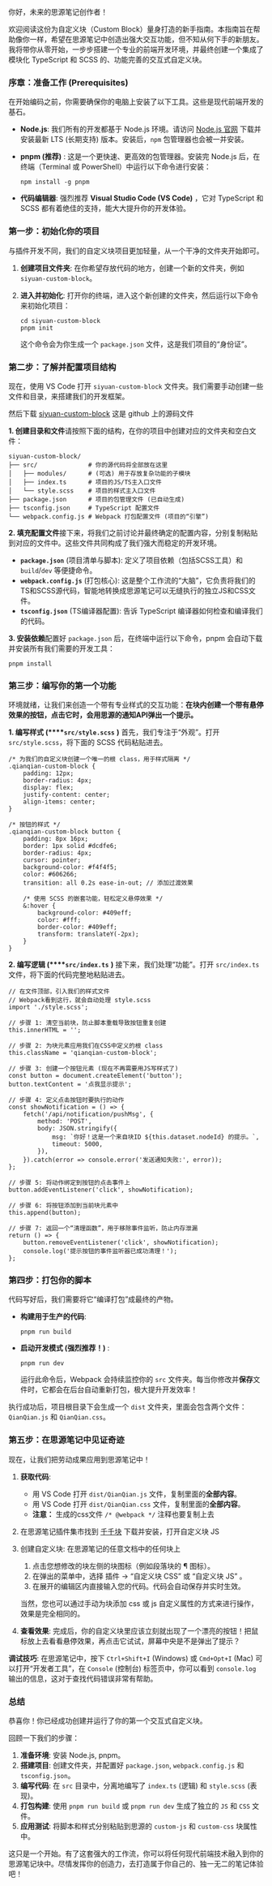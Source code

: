 你好，未来的思源笔记创作者！

欢迎阅读这份为自定义块（Custom Block）量身打造的新手指南。本指南旨在帮助像你一样，希望在思源笔记中创造出强大交互功能，但不知从何下手的新朋友。我将带你从零开始，一步步搭建一个专业的前端开发环境，并最终创建一个集成了模块化 TypeScript 和 SCSS 的、功能完善的交互式自定义块。

### 序章：准备工作 (Prerequisites)

在开始编码之前，你需要确保你的电脑上安装了以下工具。这些是现代前端开发的基石。

- **Node.js**: 我们所有的开发都基于 Node.js 环境。请访问 [Node.js 官网](https://nodejs.org/ "null") 下载并安装最新 LTS (长期支持) 版本。安装后，`npm` 包管理器也会被一并安装。
- **pnpm (推荐)** : 这是一个更快速、更高效的包管理器。安装完 Node.js 后，在终端（Terminal 或 PowerShell）中运行以下命令进行安装：

  ```
  npm install -g pnpm

  ```
- **代码编辑器**: 强烈推荐 **Visual Studio Code (VS Code)** ，它对 TypeScript 和 SCSS 都有着绝佳的支持，能大大提升你的开发体验。

### 第一步：初始化你的项目

与插件开发不同，我们的自定义块项目更加轻量，从一个干净的文件夹开始即可。

1. **创建项目文件夹**: 在你希望存放代码的地方，创建一个新的文件夹，例如 `siyuan-custom-block`。
2. **进入并初始化**: 打开你的终端，进入这个新创建的文件夹，然后运行以下命令来初始化项目：

    ```
    cd siyuan-custom-block
    pnpm init

    ```

    这个命令会为你生成一个 `package.json` 文件，这是我们项目的“身份证”。

### 第二步：了解并配置项目结构

现在，使用 VS Code 打开 `siyuan-custom-block` 文件夹。我们需要手动创建一些文件和目录，来搭建我们的开发框架。

然后下载 [siyuan-custom-block](https://github.com/lovexmm521/siyuan-custom-blockgoto=https%3A%2F%2Fgithub.com%2Flovexmm521%2Fsiyuan-custom-block) 这是 github 上的源码文件

**1. 创建目录和文件**请按照下面的结构，在你的项目中创建对应的文件夹和空白文件：

```
siyuan-custom-block/
├── src/              # 你的源代码将全部放在这里
│   ├── modules/      # (可选) 用于存放复杂功能的子模块
│   ├── index.ts      # 项目的JS/TS主入口文件
│   └── style.scss    # 项目的样式主入口文件
├── package.json      # 项目的包管理文件 (已自动生成)
├── tsconfig.json     # TypeScript 配置文件
└── webpack.config.js # Webpack 打包配置文件 (项目的“引擎”)

```

**2. 填充配置文件**接下来，将我们之前讨论并最终确定的配置内容，分别复制粘贴到对应的文件中。这些文件共同构成了我们强大而稳定的开发环境。

- **`package.json`** (项目清单与脚本): 定义了项目依赖（包括SCSS工具）和 `build`/`dev` 等便捷命令。
- **`webpack.config.js`** (打包核心): 这是整个工作流的“大脑”，它负责将我们的TS和SCSS源代码，智能地转换成思源笔记可以无缝执行的独立JS和CSS文件。
- **`tsconfig.json`** (TS编译器配置): 告诉 TypeScript 编译器如何检查和编译我们的代码。

**3. 安装依赖**配置好 `package.json` 后，在终端中运行以下命令，pnpm 会自动下载并安装所有我们需要的开发工具：

```
pnpm install

```

### 第三步：编写你的第一个功能

环境就绪，让我们来创造一个带有专业样式的交互功能：**在块内创建一个带有悬停效果的按钮，点击它时，会用思源的通知API弹出一个提示。**

**1. 编写样式 (****`src/style.scss`** **)** 首先，我们专注于“外观”。打开 `src/style.scss`，将下面的 SCSS 代码粘贴进去。

```
/* 为我们的自定义块创建一个唯一的根 class，用于样式隔离 */
.qianqian-custom-block {
    padding: 12px;
    border-radius: 4px;
    display: flex;
    justify-content: center;
    align-items: center;
}

/* 按钮的样式 */
.qianqian-custom-block button {
    padding: 8px 16px;
    border: 1px solid #dcdfe6;
    border-radius: 4px;
    cursor: pointer;
    background-color: #f4f4f5;
    color: #606266;
    transition: all 0.2s ease-in-out; // 添加过渡效果

    /* 使用 SCSS 的嵌套功能，轻松定义悬停效果 */
    &:hover {
        background-color: #409eff;
        color: #fff;
        border-color: #409eff;
        transform: translateY(-2px);
    }
}

```

**2. 编写逻辑 (****`src/index.ts`** **)** 接下来，我们处理“功能”。打开 `src/index.ts` 文件，将下面的代码完整地粘贴进去。

```
// 在文件顶部，引入我们的样式文件
// Webpack看到这行，就会自动处理 style.scss
import './style.scss';

// 步骤 1: 清空当前块，防止脚本重载导致按钮重复创建
this.innerHTML = '';

// 步骤 2: 为块元素应用我们在CSS中定义的根 class
this.className = 'qianqian-custom-block';

// 步骤 3: 创建一个按钮元素 (现在不再需要用JS写样式了)
const button = document.createElement('button');
button.textContent = '点我显示提示';

// 步骤 4: 定义点击按钮时要执行的动作
const showNotification = () => {
    fetch('/api/notification/pushMsg', {
        method: 'POST',
        body: JSON.stringify({
            msg: `你好！这是一个来自块ID ${this.dataset.nodeId} 的提示。`,
            timeout: 5000,
        }),
    }).catch(error => console.error('发送通知失败:', error));
};

// 步骤 5: 将动作绑定到按钮的点击事件上
button.addEventListener('click', showNotification);

// 步骤 6: 将按钮添加到当前块元素中
this.append(button);

// 步骤 7: 返回一个“清理函数”，用于移除事件监听，防止内存泄漏
return () => {
    button.removeEventListener('click', showNotification);
    console.log('提示按钮的事件监听器已成功清理！');
};

```

### 第四步：打包你的脚本

代码写好后，我们需要将它“编译打包”成最终的产物。

- **构建用于生产的代码**:

  ```
  pnpm run build

  ```
- **启动开发模式 (强烈推荐！)** :

  ```
  pnpm run dev

  ```

  运行此命令后，Webpack 会持续监控你的 `src` 文件夹。每当你修改并**保存**文件时，它都会在后台自动重新打包，极大提升开发效率！

执行成功后，项目根目录下会生成一个 `dist` 文件夹，里面会包含两个文件：`QianQian.js` 和 `QianQian.css`。

### 第五步：在思源笔记中见证奇迹

现在，让我们把劳动成果应用到思源笔记中！

1. **获取代码**:

    - 用 VS Code 打开 `dist/QianQian.js` 文件，复制里面的**全部内容**。
    - 用 VS Code 打开 `dist/QianQian.css` 文件，复制里面的**全部内容**。
    - **注意：**  生成的css文件 `/* @webpack */` 注释也要复制上去
2. 在思源笔记插件集市找到 [千千块](https://ld246.com/article/1758422482011 "null") 下载并安装，打开自定义块 JS
3. 创建自定义块: 在思源笔记的任意文档中的任何块上

    1. 点击您想修改的块左侧的块图标（例如段落块的 ¶ 图标）。
    2. 在弹出的菜单中，选择 插件 -\> “自定义块 CSS” 或 “自定义块 JS” 。
    3. 在展开的编辑区内直接输入您的代码。代码会自动保存并实时生效。

    当然，您也可以通过手动为块添加 css 或 js 自定义属性的方式来进行操作，效果是完全相同的。
4. **查看效果**: 完成后，你的自定义块里应该立刻就出现了一个漂亮的按钮！把鼠标放上去看看悬停效果，再点击它试试，屏幕中央是不是弹出了提示？

**调试技巧**: 在思源笔记中，按下 `Ctrl+Shift+I` (Windows) 或 `Cmd+Opt+I` (Mac) 可以打开“开发者工具”，在 `Console` (控制台) 标签页中，你可以看到 `console.log` 输出的信息，这对于查找代码错误非常有帮助。

### 总结

恭喜你！你已经成功创建并运行了你的第一个交互式自定义块。

回顾一下我们的步骤：

1. **准备环境**: 安装 Node.js, pnpm。
2. **搭建项目**: 创建文件夹，并配置好 `package.json`, `webpack.config.js` 和 `tsconfig.json`。
3. **编写代码**: 在 `src` 目录中，分离地编写了 `index.ts` (逻辑) 和 `style.scss` (表现)。
4. **打包构建**: 使用 `pnpm run build` 或 `pnpm run dev` 生成了独立的 `JS` 和 `CSS` 文件。
5. **应用测试**: 将脚本和样式分别粘贴到思源的 `custom-js` 和 `custom-css` 块属性中。

这只是一个开始。有了这套强大的工作流，你可以将任何现代前端技术融入到你的思源笔记块中。尽情发挥你的创造力，去打造属于你自己的、独一无二的笔记体验吧！
